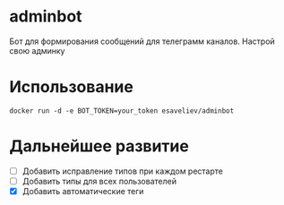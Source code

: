 # adminbot
Бот для формирования сообщений для телеграмм каналов. Настрой свою админку

# Использование

```shell
docker run -d -e BOT_TOKEN=your_token esaveliev/adminbot
```

# Дальнейшее развитие

- [ ] Добавить исправление типов при каждом рестарте
- [ ] Добавить типы для всех пользователей
- [x] Добавить автоматические теги
